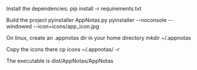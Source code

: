 Install the dependencies:
pip install -r requirements.txt

Build the project
pyinstaller AppNotas.py
pyinstaller --noconsole --windowed --icon=icons/app_icon.jpg

On linux, create an .appnotas dir in your home directory
mkdir ~/.appnotas

Copy the icons there
cp icons ~/.appnotas/ -r

The executable is dist/AppNotas/AppNotas
